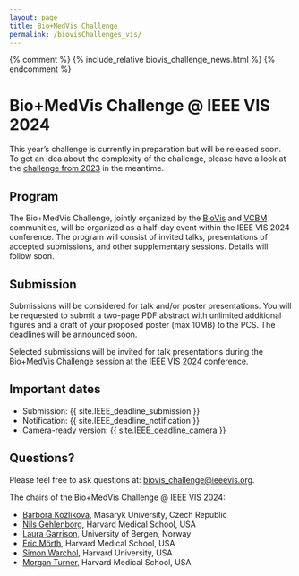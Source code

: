 ```yaml
---
layout: page
title: Bio+MedVis Challenge
permalink: /biovisChallenges_vis/
---
```


{% comment %}
{% include_relative biovis_challenge_news.html %}
{% endcomment %}

# Bio+MedVis Challenge @ IEEE VIS 2024

This year’s challenge is currently in preparation but will be released soon. To
get an idea about the complexity of the challenge, please have a look at the
[challenge from 2023](http://biovis.net/2023/biovisChallenges_vis/) in the
meantime.

## Program

The Bio+MedVis Challenge, jointly organized by the [BioVis](http://biovis.net/2024/)
and [VCBM](https://conferences.eg.org/vcbm2024/) communities,
will be organized as a half-day event within the IEEE VIS 2024 conference. The
program will consist of invited talks, presentations of accepted submissions,
and other supplementary sessions. Details will follow soon.

## Submission

Submissions will be considered for talk and/or poster presentations. You will be
requested to submit a two-page PDF abstract with unlimited additional figures
and a draft of your proposed poster (max 10MB) to the PCS. The deadlines will be
announced soon.

Selected submissions will be invited for talk presentations during the
Bio+MedVis Challenge session at the [IEEE VIS
2024](https://ieeevis.org/year/2024/welcome) conference.

## Important dates

-   Submission: {{ site.IEEE_deadline_submission }}
-   Notification: {{ site.IEEE_deadline_notification }}
-   Camera-ready version: {{ site.IEEE_deadline_camera }}

## Questions?

Please feel free to ask questions at: biovis_challenge@ieeevis.org.

The chairs of the Bio+MedVis Challenge @ IEEE VIS 2024:

-   [Barbora Kozlikova](https://www.fi.muni.cz/~xkozlik/), Masaryk University, Czech Republic
-   [Nils Gehlenborg](https://dbmi.hms.harvard.edu/people/nils-gehlenborg), Harvard Medical School, USA
-   [Laura Garrison](https://www.laura-garrison.com/), University of Bergen, Norway
-   [Eric Mörth](https://dbmi.hms.harvard.edu/people/eric-moerth), Harvard Medical School, USA
-   [Simon Warchol](https://simonwarchol.com/), Harvard University, USA
-   [Morgan Turner](https://morganlturner.com/), Harvard Medical School, USA
